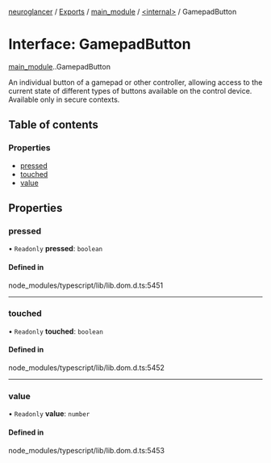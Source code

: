 [neuroglancer](../README.md) / [Exports](../modules.md) / [main\_module](../modules/main_module.md) / [<internal\>](../modules/main_module._internal_.md) / GamepadButton

# Interface: GamepadButton

[main_module](../modules/main_module.md).[<internal>](../modules/main_module._internal_.md).GamepadButton

An individual button of a gamepad or other controller, allowing access to the current state of different types of buttons available on the control device.
Available only in secure contexts.

## Table of contents

### Properties

- [pressed](main_module._internal_.GamepadButton.md#pressed)
- [touched](main_module._internal_.GamepadButton.md#touched)
- [value](main_module._internal_.GamepadButton.md#value)

## Properties

### pressed

• `Readonly` **pressed**: `boolean`

#### Defined in

node_modules/typescript/lib/lib.dom.d.ts:5451

___

### touched

• `Readonly` **touched**: `boolean`

#### Defined in

node_modules/typescript/lib/lib.dom.d.ts:5452

___

### value

• `Readonly` **value**: `number`

#### Defined in

node_modules/typescript/lib/lib.dom.d.ts:5453
